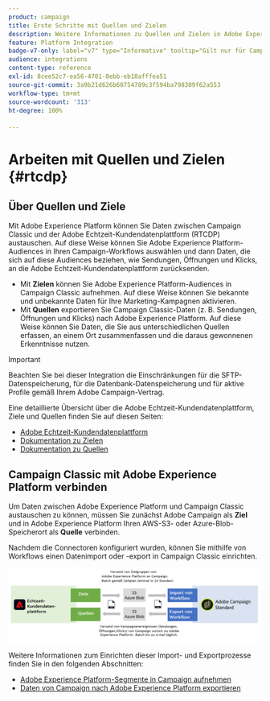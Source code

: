 ```yaml
---
product: campaign
title: Erste Schritte mit Quellen und Zielen
description: Weitere Informationen zu Quellen und Zielen in Adobe Experience Platform
feature: Platform Integration
badge-v7-only: label="v7" type="Informative" tooltip="Gilt nur für Campaign Classic v7"
audience: integrations
content-type: reference
exl-id: 8cee52c7-ea56-4701-8ebb-eb18afffea51
source-git-commit: 3a9b21d626b60754789c3f594ba798309f62a553
workflow-type: tm+mt
source-wordcount: '313'
ht-degree: 100%

---
```


# Arbeiten mit Quellen und Zielen {#rtcdp}



## Über Quellen und Ziele

Mit Adobe Experience Platform können Sie Daten zwischen Campaign Classic und der Adobe Echtzeit-Kundendatenplattform (RTCDP) austauschen. Auf diese Weise können Sie Adobe Experience Platform-Audiences in Ihren Campaign-Workflows auswählen und dann Daten, die sich auf diese Audiences beziehen, wie Sendungen, Öffnungen und Klicks, an die Adobe Echtzeit-Kundendatenplattform zurücksenden.

* Mit **Zielen** können Sie Adobe Experience Platform-Audiences in Campaign Classic aufnehmen. Auf diese Weise können Sie bekannte und unbekannte Daten für Ihre Marketing-Kampagnen aktivieren.
* Mit **Quellen** exportieren Sie Campaign Classic-Daten (z. B. Sendungen, Öffnungen und Klicks) nach Adobe Experience Platform. Auf diese Weise können Sie Daten, die Sie aus unterschiedlichen Quellen erfassen, an einem Ort zusammenfassen und die daraus gewonnenen Erkenntnisse nutzen.

>[!IMPORTANT]
>
>Beachten Sie bei dieser Integration die Einschränkungen für die SFTP-Datenspeicherung, für die Datenbank-Datenspeicherung und für aktive Profile gemäß Ihrem Adobe Campaign-Vertrag.

Eine detaillierte Übersicht über die Adobe Echtzeit-Kundendatenplattform, Ziele und Quellen finden Sie auf diesen Seiten:

* [Adobe Echtzeit-Kundendatenplattform](https://experienceleague.adobe.com/docs/experience-platform/rtcdp/overview.html?lang=de)
* [Dokumentation zu Zielen](https://experienceleague.adobe.com/docs/experience-platform/destinations/home.html?lang=de)
* [Dokumentation zu Quellen](https://experienceleague.adobe.com/docs/experience-platform/sources/home.html?lang=de)

## Campaign Classic mit Adobe Experience Platform verbinden

Um Daten zwischen Adobe Experience Platform und Campaign Classic austauschen zu können, müssen Sie zunächst Adobe Campaign als **Ziel** und in Adobe Experience Platform Ihren AWS-S3- oder Azure-Blob-Speicherort als **Quelle** verbinden.

Nachdem die Connectoren konfiguriert wurden, können Sie mithilfe von Workflows einen Datenimport oder -export in Campaign Classic einrichten.

![](assets/rtcdp-schema.png)

Weitere Informationen zum Einrichten dieser Import- und Exportprozesse finden Sie in den folgenden Abschnitten:

* [Adobe Experience Platform-Segmente in Campaign aufnehmen](../../integrations/using/ingest-aep-data.md)
* [Daten von Campaign nach Adobe Experience Platform exportieren](../../integrations/using/export-campaign-data.md)
